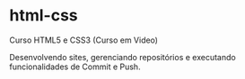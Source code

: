 # html-css
Curso HTML5 e CSS3 (Curso em Video)

Desenvolvendo sites, gerenciando repositórios e executando funcionalidades de Commit e Push.
